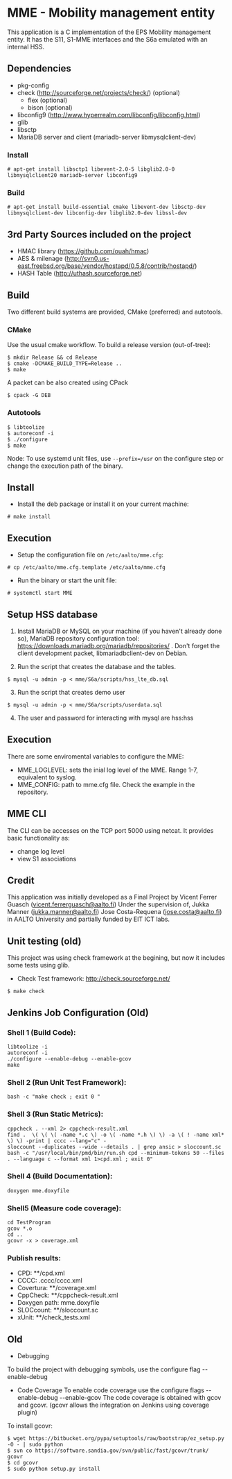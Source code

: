 MME - Mobility management entity
===================================
This application is a C implementation of the EPS Mobility management entity. It has the S11, S1-MME interfaces and the S6a emulated with an internal HSS.


Dependencies
------------
- pkg-config
- check (http://sourceforge.net/projects/check/) (optional)
   - flex (optional)
   - bison (optional)
- libconfig9 (http://www.hyperrealm.com/libconfig/libconfig.html)
- glib
- libsctp
- MariaDB server and client (mariadb-server libmysqlclient-dev)

### Install

```
# apt-get install libsctp1 libevent-2.0-5 libglib2.0-0 libmysqlclient20 mariadb-server libconfig9
```

### Build
```
# apt-get install build-essential cmake libevent-dev libsctp-dev libmysqlclient-dev libconfig-dev libglib2.0-dev libssl-dev
```

3rd Party Sources included on the project
-----------------------------------------
- HMAC library (https://github.com/ouah/hmac)
- AES & milenage (http://svn0.us-east.freebsd.org/base/vendor/hostapd/0.5.8/contrib/hostapd/)
- HASH Table (http://uthash.sourceforge.net)


Build
-----
Two different build systems are provided, CMake (preferred) and autotools.

### CMake
Use the usual cmake workflow. To build a release version (out-of-tree):

```
$ mkdir Release && cd Release
$ cmake -DCMAKE_BUILD_TYPE=Release ..
$ make
```

A packet can be also created using CPack

```
$ cpack -G DEB
```

### Autotools

```
$ libtoolize
$ autoreconf -i
$ ./configure
$ make
```

Node: To use systemd unit files, use `--prefix=/usr` on the configure step or change the execution path of the binary.

Install
-------

- Install the deb package or install it on your current machine:
```
# make install
```

Execution
---------

- Setup the configuration file on `/etc/aalto/mme.cfg`:

```
# cp /etc/aalto/mme.cfg.template /etc/aalto/mme.cfg
```
- Run the binary or start the unit file:
```
# systemctl start MME
```

Setup HSS database
------------------
1. Install MariaDB or MySQL on your machine (if you haven't already done so), MariaDB repository configuration tool: https://downloads.mariadb.org/mariadb/repositories/ . Don't forget the client development packet, libmariadbclient-dev on Debian.

2. Run the script that creates the database and the tables.
```
$ mysql -u admin -p < mme/S6a/scripts/hss_lte_db.sql
```

3. Run the script that creates demo user
```
$ mysql -u admin -p < mme/S6a/scripts/userdata.sql
```

4. The user and password for interacting with mysql are hss:hss


Execution
---------
There are some enviromental variables to configure the MME:
- MME_LOGLEVEL: sets the inial log level of the MME. Range 1-7, equivalent to syslog.
- MME_CONFIG: path to mme.cfg file. Check the example in the repository.


MME CLI
-------
The CLI can be accesses on the TCP port 5000 using netcat. It provides basic functionality as:
- change log level
- view S1 associations


Credit
------
This application was initially developed as a Final Project by
    Vicent Ferrer Guasch (vicent.ferrerguasch@aalto.fi)
Under the supervision of,
    Jukka Manner (jukka.manner@aalto.fi)
    Jose Costa-Requena (jose.costa@aalto.fi)
in AALTO University and partially funded by EIT ICT labs.


Unit testing (old)
------------------
This project was using check framework at the begining, but now it includes some tests using glib.

- Check Test framework: http://check.sourceforge.net/
```
$ make check
```


Jenkins Job Configuration (Old)
-------------------------------

### Shell 1 (Build Code):
```
libtoolize -i
autoreconf -i
./configure --enable-debug --enable-gcov
make
```

### Shell 2 (Run Unit Test Framework):
```
bash -c "make check ; exit 0 "
```

### Shell 3 (Run Static Metrics):
```
cppcheck . --xml 2> cppcheck-result.xml
find .  \( \( \( -name *.c \) -o \( -name *.h \) \) -a \( ! -name xml* \) \) -print | cccc --lang="c" -
sloccount --duplicates --wide --details . | grep ansic > sloccount.sc
bash -c "/usr/local/bin/pmd/bin/run.sh cpd --minimum-tokens 50 --files . --language c --format xml 1>cpd.xml ; exit 0"
```

### Shell 4 (Build Documentation):
```
doxygen mme.doxyfile
```

### Shell5 (Measure code coverage):
```
cd TestProgram
gcov *.o
cd ..
gcovr -x > coverage.xml
```

### Publish results:
- CPD:			**/cpd.xml
- CCCC:			.cccc/cccc.xml
- Covertura:		**/coverage.xml
- CppCheck:		**/cppcheck-result.xml
- Doxygen path:	mme.doxyfile
- SLOCcount:		**/sloccount.sc
- xUnit:			**/check_tests.xml


Old
---
* Debugging

To build the project with debugging symbols, use the configure flag --enable-debug

* Code Coverage
To enable code coverage use the configure flags --enable-debug --enable-gcov
The code coverage is obtained with gcov and gcovr. (gcovr allows the integration on Jenkins using coverage plugin)

To install gcovr:
```
$ wget https://bitbucket.org/pypa/setuptools/raw/bootstrap/ez_setup.py -O - | sudo python
$ svn co https://software.sandia.gov/svn/public/fast/gcovr/trunk/ gcovr
$ cd gcovr
$ sudo python setup.py install
```

